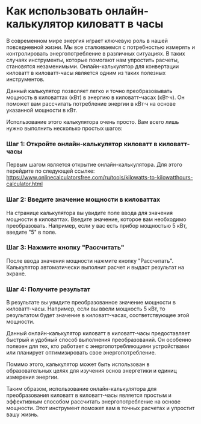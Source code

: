 Как использовать онлайн-калькулятор киловатт в часы
===================================================

В современном мире энергия играет ключевую роль в нашей повседневной жизни. Мы все сталкиваемся с потребностью измерять и контролировать энергопотребление в различных ситуациях. В таких случаях инструменты, которые помогают нам упростить расчеты, становятся незаменимыми. Онлайн-калькулятор для конвертации киловатт в киловатт-часы является одним из таких полезных инструментов.

Данный калькулятор позволяет легко и точно преобразовывать мощность в киловаттах (кВт) в энергию в киловатт-часах (кВт·ч). Он поможет вам рассчитать потребление энергии в кВт·ч на основе указанной мощности в кВт.

Использование этого калькулятора очень просто. Вам всего лишь нужно выполнить несколько простых шагов:

### Шаг 1: Откройте онлайн-калькулятор киловатт в киловатт-часы

Первым шагом является открытие онлайн-калькулятора. Для этого перейдите по следующей ссылке: <https://www.onlinecalculatorsfree.com/ru/tools/kilowatts-to-kilowatthours-calculator.html>

### Шаг 2: Введите значение мощности в киловаттах

На странице калькулятора вы увидите поле ввода для значения мощности в киловаттах. Введите значение, которое вам необходимо преобразовать. Например, если у вас есть прибор мощностью 5 кВт, введите "5" в поле.

### Шаг 3: Нажмите кнопку "Рассчитать"

После ввода значения мощности нажмите кнопку "Рассчитать". Калькулятор автоматически выполнит расчет и выдаст результат на экране.

### Шаг 4: Получите результат

В результате вы увидите преобразованное значение мощности в киловатт-часы. Например, если вы ввели мощность 5 кВт, то результатом будет значение в киловатт-часах, соответствующее этой мощности.

Данный онлайн-калькулятор киловатт в киловатт-часы предоставляет быстрый и удобный способ выполнения преобразований. Он особенно полезен для тех, кто работает с энергопотребляющими устройствами или планирует оптимизировать свое энергопотребление.

Помимо этого, калькулятор может быть использован в образовательных целях для изучения основ энергетики и единиц измерения энергии.

Таким образом, использование онлайн-калькулятора для преобразования киловатт в киловатт-часы является простым и эффективным способом рассчитать энергопотребление на основе мощности. Этот инструмент поможет вам в точных расчетах и упростит вашу жизнь.